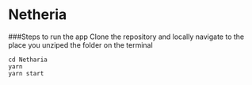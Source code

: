 # Netheria

###Steps to run the app
Clone the repository and locally navigate to the place you unziped the folder on the terminal
```shell
cd Netharia
yarn 
yarn start
```

